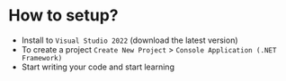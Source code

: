 # How to setup?
- Install to `Visual Studio 2022` (download the latest version)
- To create a project `Create New Project` > `Console Application (.NET Framework)`
- Start writing your code and start learning
